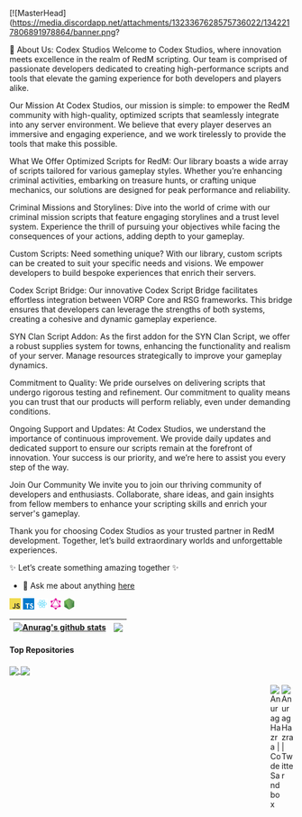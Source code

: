 [![MasterHead](https://media.discordapp.net/attachments/1323367628575736022/1342217806891978864/banner.png?

📢 About Us: Codex Studios
Welcome to Codex Studios, where innovation meets excellence in the realm of RedM scripting. Our team is comprised of passionate developers dedicated to creating high-performance scripts and tools that elevate the gaming experience for both developers and players alike.

Our Mission
At Codex Studios, our mission is simple: to empower the RedM community with high-quality, optimized scripts that seamlessly integrate into any server environment. We believe that every player deserves an immersive and engaging experience, and we work tirelessly to provide the tools that make this possible.

What We Offer
Optimized Scripts for RedM:
Our library boasts a wide array of scripts tailored for various gameplay styles. Whether you’re enhancing criminal activities, embarking on treasure hunts, or crafting unique mechanics, our solutions are designed for peak performance and reliability.

Criminal Missions and Storylines:
Dive into the world of crime with our criminal mission scripts that feature engaging storylines and a trust level  system. Experience the thrill of pursuing your objectives while facing the consequences of your actions, adding depth to your gameplay.

Custom Scripts:
Need something unique? With our library, custom scripts can be created to suit your specific needs and visions. We empower developers to build bespoke experiences that enrich their servers.

Codex Script Bridge:
Our innovative Codex Script Bridge facilitates effortless integration between VORP Core and RSG frameworks. This bridge ensures that developers can leverage the strengths of both systems, creating a cohesive and dynamic gameplay experience.

SYN Clan Script Addon:
As the first addon for the SYN Clan Script, we offer a robust supplies system for towns, enhancing the functionality and realism of your server. Manage resources strategically to improve your gameplay dynamics.

Commitment to Quality:
We pride ourselves on delivering scripts that undergo rigorous testing and refinement. Our commitment to quality means you can trust that our products will perform reliably, even under demanding conditions.

Ongoing Support and Updates:
At Codex Studios, we understand the importance of continuous improvement. We provide daily updates and dedicated support to ensure our scripts remain at the forefront of innovation. Your success is our priority, and we’re here to assist you every step of the way.

Join Our Community
We invite you to join our thriving community of developers and enthusiasts. Collaborate, share ideas, and gain insights from fellow members to enhance your scripting skills and enrich your server's gameplay.

Thank you for choosing Codex Studios as your trusted partner in RedM development. Together, let’s build extraordinary worlds and unforgettable experiences.

✨ Let’s create something amazing together ✨


- 💬 Ask me about anything [here](https://github.com/Codex-Stud1os/Codex-Stud1os/issues)

<code><img height="20" alt="javascript" src="https://raw.githubusercontent.com/github/explore/80688e429a7d4ef2fca1e82350fe8e3517d3494d/topics/javascript/javascript.png"></code>
<code><img height="20" alt="typescript" src="https://raw.githubusercontent.com/github/explore/80688e429a7d4ef2fca1e82350fe8e3517d3494d/topics/typescript/typescript.png"></code>
<code><img height="20" alt="react" src="https://raw.githubusercontent.com/github/explore/80688e429a7d4ef2fca1e82350fe8e3517d3494d/topics/react/react.png"></code>
<code><img height="20" alt="graphql" src="https://raw.githubusercontent.com/github/explore/5c058a388828bb5fde0bcafd4bc867b5bb3f26f3/topics/graphql/graphql.png"></code>
<code><img height="20" alt="nodejs" src="https://raw.githubusercontent.com/github/explore/80688e429a7d4ef2fca1e82350fe8e3517d3494d/topics/nodejs/nodejs.png"></code>    


| <a href="https://github.com/Codex-Stud1os/github-readme-stats"><img align="center" src="https://github-readme-stats.vercel.app/api?username=Codex-Stud1os&show_icons=true&include_all_commits=true&theme=buefy&hide_border=true" alt="Anurag's github stats" /></a> | <a href="https://github.com/Codex-Stud1os/github-readme-stats"><img align="center" src="https://github-readme-stats.vercel.app/api/top-langs/?username=Codex-Stud1os&layout=compact&theme=buefy&hide_border=true" /></a> |
| ------------- | ------------- |

#### Top Repositories


<a href="https://github.com/Codex-Stud1os/github-readme-stats">
  <img align="center" src="https://github-readme-stats.vercel.app/api/pin/?username=Codex-Stud1os&repo=github-readme-stats&theme=buefy" />
</a>
<a href="https://github.com/Codex-Stud1os/Codex-Stud1os.github.io">
  <img align="center" src="https://github-readme-stats.vercel.app/api/pin/?username=Codex-Stud1os&repo=Codex-Stud1os.github.io&theme=buefy" />
</a>

<br />
<br />

<a href="https://twitter.com/anuraghazru">
  <img align="right" alt="Anurag Hazra | Twitter" width="21px" src="https://raw.githubusercontent.com/Codex-Stud1os/Codex-Stud1os/master/assets/twitter.svg" />
</a>
<a href="https://codesandbox.io/u/Codex-Stud1os">
  <img align="right" alt="Anurag Hazra | CodeSandbox" width="20px" src="https://raw.githubusercontent.com/Codex-Stud1os/Codex-Stud1os/master/assets/codesandbox.svg" />
</a>
